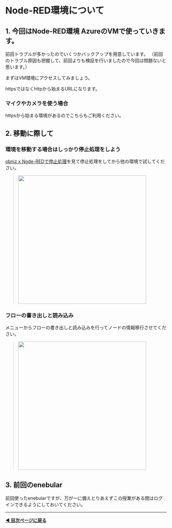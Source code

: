 # Node-RED環境について

## 1. 今回はNode-RED環境 AzureのVMで使っていきます。

前回トラブルが多かったのでいくつかバックアップを用意しています。
（前回のトラブル原因も把握して、前回よりも検証を行いましたので今回は問題ないと思います。）

まずはVM環境にアクセスしてみましょう。

httpsではなくhttpから始まるURLになります。

### マイクやカメラを使う場合


httpsから始まる環境があるのでこちらもご利用ください。

## 2. 移動に際して

### 環境を移動する場合はしっかり停止処理をしよう

[obniz x Node-REDで停止処理](https://qiita.com/n0bisuke/items/28d44edc290a0dddc8b0)を見て停止処理をしてから他の環境で試してください。

> <img src="https://i.gyazo.com/e2123bb84d0564beadfc554549c49dd0.jpg" width="400px" />

### フローの書き出しと読み込み

メニューからフローの書き出しと読み込みを行ってノードの情報移行させてください。

> <img src="https://i.gyazo.com/93483ee1c9f89feae5382a5dad3bcbde.png" width="400px" />

## 3. 前回のenebular

前回使ったenebularですが、万が一に備えとりあえずこの授業がある間はログインできるようにしておいてください。

---

**[◀ 目次ページに戻る](./readme.md)**
